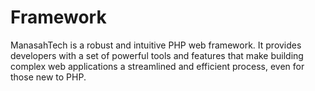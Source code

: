 # Framework
ManasahTech is a robust and intuitive PHP web framework. It provides developers with a set of powerful tools and features that make building complex web applications a streamlined and efficient process, even for those new to PHP.
